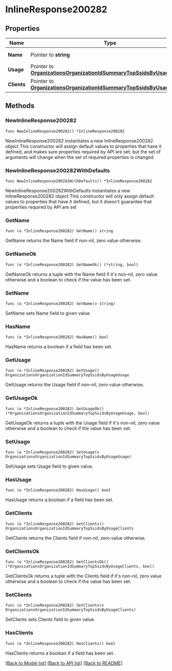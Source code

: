 # InlineResponse200282

## Properties

Name | Type | Description | Notes
------------ | ------------- | ------------- | -------------
**Name** | Pointer to **string** | Name of the SSID | [optional] 
**Usage** | Pointer to [**OrganizationsOrganizationIdSummaryTopSsidsByUsageUsage**](OrganizationsOrganizationIdSummaryTopSsidsByUsageUsage.md) |  | [optional] 
**Clients** | Pointer to [**OrganizationsOrganizationIdSummaryTopSsidsByUsageClients**](OrganizationsOrganizationIdSummaryTopSsidsByUsageClients.md) |  | [optional] 

## Methods

### NewInlineResponse200282

`func NewInlineResponse200282() *InlineResponse200282`

NewInlineResponse200282 instantiates a new InlineResponse200282 object
This constructor will assign default values to properties that have it defined,
and makes sure properties required by API are set, but the set of arguments
will change when the set of required properties is changed

### NewInlineResponse200282WithDefaults

`func NewInlineResponse200282WithDefaults() *InlineResponse200282`

NewInlineResponse200282WithDefaults instantiates a new InlineResponse200282 object
This constructor will only assign default values to properties that have it defined,
but it doesn't guarantee that properties required by API are set

### GetName

`func (o *InlineResponse200282) GetName() string`

GetName returns the Name field if non-nil, zero value otherwise.

### GetNameOk

`func (o *InlineResponse200282) GetNameOk() (*string, bool)`

GetNameOk returns a tuple with the Name field if it's non-nil, zero value otherwise
and a boolean to check if the value has been set.

### SetName

`func (o *InlineResponse200282) SetName(v string)`

SetName sets Name field to given value.

### HasName

`func (o *InlineResponse200282) HasName() bool`

HasName returns a boolean if a field has been set.

### GetUsage

`func (o *InlineResponse200282) GetUsage() OrganizationsOrganizationIdSummaryTopSsidsByUsageUsage`

GetUsage returns the Usage field if non-nil, zero value otherwise.

### GetUsageOk

`func (o *InlineResponse200282) GetUsageOk() (*OrganizationsOrganizationIdSummaryTopSsidsByUsageUsage, bool)`

GetUsageOk returns a tuple with the Usage field if it's non-nil, zero value otherwise
and a boolean to check if the value has been set.

### SetUsage

`func (o *InlineResponse200282) SetUsage(v OrganizationsOrganizationIdSummaryTopSsidsByUsageUsage)`

SetUsage sets Usage field to given value.

### HasUsage

`func (o *InlineResponse200282) HasUsage() bool`

HasUsage returns a boolean if a field has been set.

### GetClients

`func (o *InlineResponse200282) GetClients() OrganizationsOrganizationIdSummaryTopSsidsByUsageClients`

GetClients returns the Clients field if non-nil, zero value otherwise.

### GetClientsOk

`func (o *InlineResponse200282) GetClientsOk() (*OrganizationsOrganizationIdSummaryTopSsidsByUsageClients, bool)`

GetClientsOk returns a tuple with the Clients field if it's non-nil, zero value otherwise
and a boolean to check if the value has been set.

### SetClients

`func (o *InlineResponse200282) SetClients(v OrganizationsOrganizationIdSummaryTopSsidsByUsageClients)`

SetClients sets Clients field to given value.

### HasClients

`func (o *InlineResponse200282) HasClients() bool`

HasClients returns a boolean if a field has been set.


[[Back to Model list]](../README.md#documentation-for-models) [[Back to API list]](../README.md#documentation-for-api-endpoints) [[Back to README]](../README.md)


